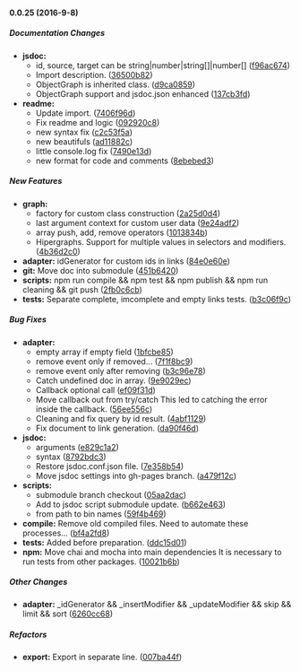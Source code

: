 #### 0.0.25 (2016-9-8)

##### Documentation Changes

* **jsdoc:**
  * id, source, target can be string|number|string[]|number[] ([f96ac674](https://github.com/AncientSouls/Graph/commit/f96ac674518324043c697cdfe8cfb92caf689ebe))
  * Import description. ([36500b82](https://github.com/AncientSouls/Graph/commit/36500b82ce3eb3ec544409c14523e90f9893aab2))
  * ObjectGraph is inherited class. ([d9ca0859](https://github.com/AncientSouls/Graph/commit/d9ca08592226dcb216af2cccd4489385f785c9cf))
  * ObjectGraph support and jsdoc.json enhanced ([137cb3fd](https://github.com/AncientSouls/Graph/commit/137cb3fd7b00104bbfc22f2b1a04ce78ad84b1bc))
* **readme:**
  * Update import. ([7406f96d](https://github.com/AncientSouls/Graph/commit/7406f96d96769feb63a6a45d3fc064ae1bd247af))
  * Fix readme and logic ([092920c8](https://github.com/AncientSouls/Graph/commit/092920c8e004773996a4bfb4350b256d66d7f145))
  * new syntax fix ([c2c53f5a](https://github.com/AncientSouls/Graph/commit/c2c53f5ac16b21f1d35906aef9ffe9dae8e2f3e5))
  * new beautifuls ([ad11882c](https://github.com/AncientSouls/Graph/commit/ad11882c9ecd4ae7e7ff2f5600f8c03425f3c91f))
  * little console.log fix ([7490e13d](https://github.com/AncientSouls/Graph/commit/7490e13d081764965f508353ec16e9c02ad86bb0))
  * new format for code and comments ([8ebebed3](https://github.com/AncientSouls/Graph/commit/8ebebed35690e18e9e1f90eb6b9f09a93a6d7126))

##### New Features

* **graph:**
  * factory for custom class construction ([2a25d0d4](https://github.com/AncientSouls/Graph/commit/2a25d0d4106e65a135ce381e7be45106a9c471b7))
  * last argument context for custom user data ([9e24adf2](https://github.com/AncientSouls/Graph/commit/9e24adf279f5009090e49d4c5069c3fee1ba50ab))
  * array push, add, remove operators ([1013834b](https://github.com/AncientSouls/Graph/commit/1013834b8356794504fd2bed9416c3ce500f03df))
  * Hipergraphs. Support for multiple values in selectors and modifiers. ([4b36d2c0](https://github.com/AncientSouls/Graph/commit/4b36d2c036a07d5e97fc144d2dfafcf4f71b11ef))
* **adapter:** idGenerator for custom ids in links ([84e0e60e](https://github.com/AncientSouls/Graph/commit/84e0e60eb8f71a6da60384694e8ae47e48e9d5a5))
* **git:** Move doc into submodule ([451b6420](https://github.com/AncientSouls/Graph/commit/451b6420bd5c1a29f6ad0b4f204c7b9ad5898c97))
* **scripts:** npm run compile && npm test && npm publish && npm run cleaning && git push ([2fb0c6cb](https://github.com/AncientSouls/Graph/commit/2fb0c6cbf453bee859b30cfe616f402b91520b36))
* **tests:** Separate complete, imcomplete and empty links tests. ([b3c06f9c](https://github.com/AncientSouls/Graph/commit/b3c06f9cad9b2832c8f13b39c25393a143d3dde7))

##### Bug Fixes

* **adapter:**
  * empty array if empty field ([1bfcbe85](https://github.com/AncientSouls/Graph/commit/1bfcbe85e0993d97473508fbd85ac8cc2638280a))
  * remove event only if removed... ([7f1f8bc9](https://github.com/AncientSouls/Graph/commit/7f1f8bc904c46573155cb753a7e5b719d32fbeae))
  * remove event only after removing ([b3c96e78](https://github.com/AncientSouls/Graph/commit/b3c96e786e0c74855c340f822117eebea26db7c7))
  * Catch undefined doc in array. ([9e9029ec](https://github.com/AncientSouls/Graph/commit/9e9029ecbbce38d94d042f90fdec8788a8b63e6e))
  * Callback optional call ([ef09f31d](https://github.com/AncientSouls/Graph/commit/ef09f31d6261ed576f523528628021c482ef36b5))
  * Move callback out from try/catch This led to catching the error inside the callback. ([56ee556c](https://github.com/AncientSouls/Graph/commit/56ee556c429cd0ad3b6914c9b2b46ff2528f0a36))
  * Cleaning and fix query by id result. ([4abf1129](https://github.com/AncientSouls/Graph/commit/4abf1129c8b28dc219b5da0b48936f4ee4eb760b))
  * Fix document to link generation. ([da90f46d](https://github.com/AncientSouls/Graph/commit/da90f46d762f9662036e56676e24ab44571d63b3))
* **jsdoc:**
  * arguments ([e829c1a2](https://github.com/AncientSouls/Graph/commit/e829c1a251bb459123c172c2416c5b327a303d6f))
  * syntax ([8792bdc3](https://github.com/AncientSouls/Graph/commit/8792bdc3cd4be3d5e1eb95281e76401f5a6ba6d4))
  * Restore jsdoc.conf.json file. ([7e358b54](https://github.com/AncientSouls/Graph/commit/7e358b540f384d19be8e414eac6437352a50e75d))
  * Move jsdoc settings into gh-pages branch. ([a479f12c](https://github.com/AncientSouls/Graph/commit/a479f12cc2c57dd26ee76030141b70b4fdc3d40c))
* **scripts:**
  * submodule branch checkout ([05aa2dac](https://github.com/AncientSouls/Graph/commit/05aa2dacb316cd2b812ac64b451bfa872dcaa410))
  * Add to jsdoc script submodule update. ([b662e463](https://github.com/AncientSouls/Graph/commit/b662e463dcf5835bdba2595191972fdf41ef9a75))
  * from path to bin names ([59f4b469](https://github.com/AncientSouls/Graph/commit/59f4b469377140ead35112d359b750e61182d573))
* **compile:** Remove old compiled files. Need to automate these processes... ([bf4a2fd8](https://github.com/AncientSouls/Graph/commit/bf4a2fd80936ce0befa6a3a0b9e3ab9fde978eed))
* **tests:** Added before preparation. ([ddc15d01](https://github.com/AncientSouls/Graph/commit/ddc15d014b711dcd6d53fd967d865270af00983b))
* **npm:** Move chai and mocha into main dependencies It is necessary to run tests from other packages. ([10021b6b](https://github.com/AncientSouls/Graph/commit/10021b6bdd03b27ebdfbcbd8a9b2cc11db72710b))

##### Other Changes

* **adapter:** _idGenerator && _insertModifier && _updateModifier && skip && limit && sort ([6260cc68](https://github.com/AncientSouls/Graph/commit/6260cc68a56101fe54f357b25a9a49d7b7ce2ec9))

##### Refactors

* **export:** Export in separate line. ([007ba44f](https://github.com/AncientSouls/Graph/commit/007ba44f2fba8032eafc0b837910f4de2d15692e))

